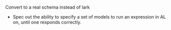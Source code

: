 Convert to a real schema instead of lark

- Spec out the ability to specify a set of models to run an expression in AL on, until one responds correctly.
